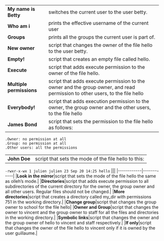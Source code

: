 ||      |
|------------|------------|
|**My name is Betty**|switches the current user to the user betty.|
|**Who am i**|prints the effective username of the current user|
|**Groups**|prints all the groups the current user is part of.|
|**New owner**|script that changes the owner of the file hello to the user betty.|
|**Empty!**|script that creates an empty file called hello.|
|**Execute**|script that adds execute permission to the owner of the file hello.|
|**Multiple permissions**|script that adds execute permission to the owner and the group owner, and read permission to other users, to the file hello|
|**Everybody!**|script that adds execution permission to the owner, the group owner and the other users, to the file hello|
|**James Bond**|script that sets the permission to the file hello as follows:|

    .Owner: no permission at all
    .Group: no permission at all
    .Other users: all the permissions
|||
|------------|------------| 
|**John Doe**|script that sets the mode of the file hello to this:|

`-rwxr-x-wx 1 julien julien 23 Sep 20 14:25 hello`
|||
|------------|------------|
|**Look in the mirror**|script that sets the mode of the file hello the same as olleh’s mode.|
|**Directories**|script that adds execute permission to all subdirectories of the current directory for the owner, the group owner and all other users. Regular files should not be changed.|
|**More directories**|script that creates a directory called my_dir with permissions 751 in the working directory.|
|**Change group**|script that changes the group owner to school for the file hello|
|**Owner and Group**|script that changes the owner to vincent and the group owner to staff for all the files and directories in the working directory.|
|**Symbolic links**|script that changes the owner and the group owner of hello to vincent and staff respectively.|
|**If only**|script that changes the owner of the file hello to vincent only if it is owned by the user guillaume.|



